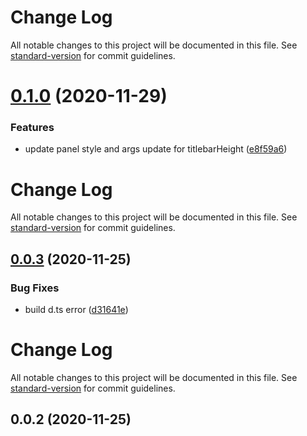 # Change Log

All notable changes to this project will be documented in this file. See [standard-version](https://github.com/conventional-changelog/standard-version) for commit guidelines.

# [0.1.0](https://github.com/21epub/float-panel/compare/v0.0.3...v0.1.0) (2020-11-29)

### Features

- update panel style and args update for titlebarHeight ([e8f59a6](https://github.com/21epub/float-panel/commit/e8f59a6))

# Change Log

All notable changes to this project will be documented in this file. See [standard-version](https://github.com/conventional-changelog/standard-version) for commit guidelines.

## [0.0.3](https://github.com/21epub/float-panel/compare/v0.0.2...v0.0.3) (2020-11-25)

### Bug Fixes

- build d.ts error ([d31641e](https://github.com/21epub/float-panel/commit/d31641e))

# Change Log

All notable changes to this project will be documented in this file. See [standard-version](https://github.com/conventional-changelog/standard-version) for commit guidelines.

## 0.0.2 (2020-11-25)
